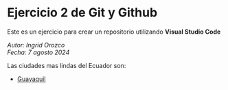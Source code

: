 # Ejercicio 2 de Git y Github

Este es un ejercicio para crear un repositorio utilizando **Visual Studio Code**

*Autor: Ingrid Orozco*  
*Fecha: 7 agosto 2024*

Las ciudades mas lindas del Ecuador son:

- [Guayaquil](guayaquil.md)
